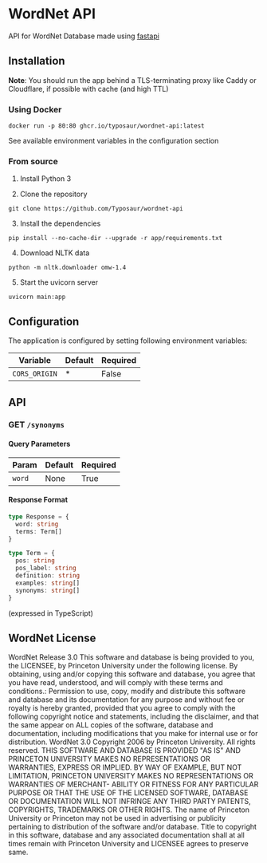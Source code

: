# WordNet API

API for WordNet Database made using [fastapi](https://github.com/tiangolo/fastapi)

## Installation

**Note**: You should run the app behind a TLS-terminating proxy like Caddy or Cloudflare, if possible with cache (and high TTL)

### Using Docker

```
docker run -p 80:80 ghcr.io/typosaur/wordnet-api:latest
```

See available environment variables in the configuration section

### From source

1. Install Python 3

2. Clone the repository

  ```
  git clone https://github.com/Typosaur/wordnet-api
  ```

3. Install the dependencies

  ```
  pip install --no-cache-dir --upgrade -r app/requirements.txt
  ```

4. Download NLTK data

  ```
  python -m nltk.downloader omw-1.4
  ```

5. Start the uvicorn server

  ```
  uvicorn main:app
  ```

## Configuration

The application is configured by setting following environment variables:

|Variable|Default|Required|
|--------|-------|--------|
|`CORS_ORIGIN`|*|False|

## API

### GET `/synonyms`

#### Query Parameters

|Param|Default|Required|
|-----|-------|--------|
|`word`|None|True|

#### Response Format

```ts
type Response = {
  word: string
  terms: Term[]
}

type Term = {
  pos: string
  pos_label: string
  definition: string
  examples: string[]
  synonyms: string[]
}
```

(expressed in TypeScript)

## WordNet License

WordNet Release 3.0 This software and database is being provided to you, the LICENSEE, by Princeton University under the following license. By obtaining, using and/or copying this software and database, you agree that you have read, understood, and will comply with these terms and conditions.: Permission to use, copy, modify and distribute this software and database and its documentation for any purpose and without fee or royalty is hereby granted, provided that you agree to comply with the following copyright notice and statements, including the disclaimer, and that the same appear on ALL copies of the software, database and documentation, including modifications that you make for internal use or for distribution. WordNet 3.0 Copyright 2006 by Princeton University. All rights reserved. THIS SOFTWARE AND DATABASE IS PROVIDED "AS IS" AND PRINCETON UNIVERSITY MAKES NO REPRESENTATIONS OR WARRANTIES, EXPRESS OR IMPLIED. BY WAY OF EXAMPLE, BUT NOT LIMITATION, PRINCETON UNIVERSITY MAKES NO REPRESENTATIONS OR WARRANTIES OF MERCHANT- ABILITY OR FITNESS FOR ANY PARTICULAR PURPOSE OR THAT THE USE OF THE LICENSED SOFTWARE, DATABASE OR DOCUMENTATION WILL NOT INFRINGE ANY THIRD PARTY PATENTS, COPYRIGHTS, TRADEMARKS OR OTHER RIGHTS. The name of Princeton University or Princeton may not be used in advertising or publicity pertaining to distribution of the software and/or database. Title to copyright in this software, database and any associated documentation shall at all times remain with Princeton University and LICENSEE agrees to preserve same.

